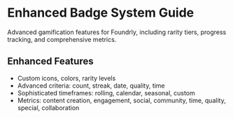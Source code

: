 # Enhanced Badge System Guide

Advanced gamification features for Foundrly, including rarity tiers, progress tracking, and comprehensive metrics.

## Enhanced Features
- Custom icons, colors, rarity levels
- Advanced criteria: count, streak, date, quality, time
- Sophisticated timeframes: rolling, calendar, seasonal, custom
- Metrics: content creation, engagement, social, community, time, quality, special, collaboration
